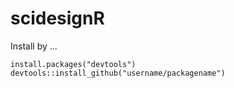# scidesignR

Install by ...

```
install.packages("devtools")
devtools::install_github("username/packagename")
```
